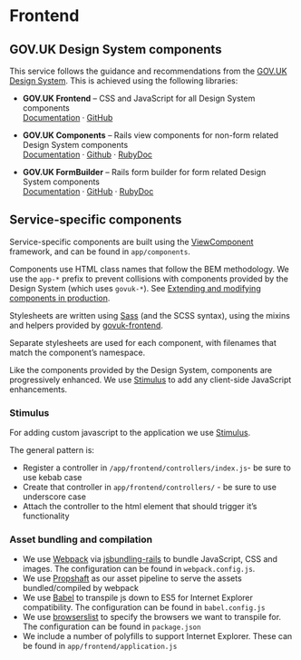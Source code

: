 # Frontend

## GOV.UK Design System components

This service follows the guidance and recommendations from the [GOV.UK Design System](https://design-system.service.gov.uk). This is achieved using the following libraries:

- **GOV.UK Frontend** – CSS and JavaScript for all Design System components\
  [Documentation](https://frontend.design-system.service.gov.uk) ·
  [GitHub](https://github.com/alphagov/govuk-frontend)

- **GOV.UK Components** – Rails view components for non-form related Design System components\
  [Documentation](https://govuk-components.netlify.app) ·
  [Github](https://github.com/DFE-Digital/govuk-components) ·
  [RubyDoc](https://www.rubydoc.info/gems/govuk-components)

- **GOV.UK FormBuilder** – Rails form builder for form related Design System components\
  [Documentation](https://govuk-form-builder.netlify.app) ·
  [GitHub](https://github.com/DFE-Digital/govuk-formbuilder) ·
  [RubyDoc](https://www.rubydoc.info/gems/govuk_design_system_formbuilder)

## Service-specific components

Service-specific components are built using the [ViewComponent](https://viewcomponent.org) framework, and can be found in `app/components`.

Components use HTML class names that follow the BEM methodology. We use the `app-*` prefix to prevent collisions with components provided by the Design System (which uses `govuk-*`). See [Extending and modifying components in production](https://design-system.service.gov.uk/get-started/extending-and-modifying-components/).

Stylesheets are written using [Sass](https://sass-lang.com) (and the SCSS syntax), using the mixins and helpers provided by [govuk-frontend](https://frontend.design-system.service.gov.uk/sass-api-reference/).

Separate stylesheets are used for each component, with filenames that match the component’s namespace.

Like the components provided by the Design System, components are progressively enhanced. We use [Stimulus](https://stimulus.hotwired.dev) to add any client-side JavaScript enhancements.

### Stimulus

For adding custom javascript to the application we use [Stimulus](https://stimulus.hotwired.dev/).

The general pattern is:

- Register a controller in `/app/frontend/controllers/index.js`- be sure to use kebab case
- Create that controller in `app/frontend/controllers/` - be sure to use underscore case
- Attach the controller to the html element that should trigger it’s functionality

### Asset bundling and compilation

- We use [Webpack](https://webpack.js.org/) via [jsbundling-rails](https://github.com/rails/jsbundling-rails) to bundle JavaScript, CSS and images. The configuration can be found in `webpack.config.js`.
- We use [Propshaft](https://github.com/rails/propshaft) as our asset pipeline to serve the assets bundled/compiled by webpack
- We use [Babel](https://babeljs.io/) to transpile js down to ES5 for Internet Explorer compatibility. The configuration can be found in `babel.config.js`
- We use [browserslist](https://github.com/browserslist/browserslist) to specify the browsers we want to transpile for. The configuration can be found in `package.json`
- We include a number of polyfills to support Internet Explorer. These can be found in `app/frontend/application.js`
